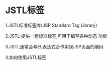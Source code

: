 # JSTL标签

1.JSTL标准标签库(JSP Standard Tag Library）

2.JSTL:提供一组标准标签,可用于编写各种动态 功能

3.JSTL通常会与EL表达式合作实现JSP页面的编码

4.如何使用JSTL标签
